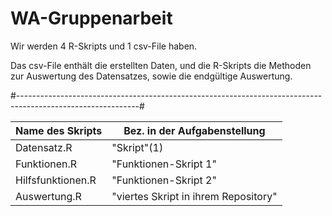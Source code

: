 # WA-Gruppenarbeit
Wir werden 4 R-Skripts und 1 csv-File haben. 

Das csv-File enthält die erstellten Daten, und die R-Skripts die Methoden zur Auswertung des Datensatzes, sowie die endgültige Auswertung.

#------------------------------------------------------------------------------------------------------------#

|Name des Skripts| Bez. in der Aufgabenstellung|
|---|---|
|Datensatz.R| "Skript"(1)|
|Funktionen.R|"Funktionen-Skript 1"|
|Hilfsfunktionen.R|"Funktionen-Skript 2"|
|Auswertung.R|"viertes Skript in ihrem Repository"|
